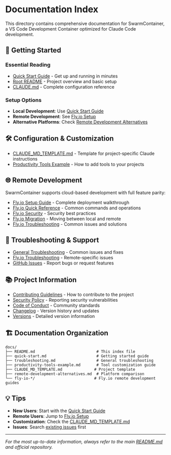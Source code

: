 # Documentation Index

This directory contains comprehensive documentation for SwarmContainer, a VS Code Development Container optimized for Claude Code development.

## 📖 Getting Started

### Essential Reading
- [Quick Start Guide](quick-start.md) - Get up and running in minutes
- [Root README](../README.md) - Project overview and basic setup
- [CLAUDE.md](../CLAUDE.md) - Complete configuration reference

### Setup Options
- **Local Development**: Use [Quick Start Guide](quick-start.md)
- **Remote Development**: See [Fly.io Setup](fly-io-setup.md)
- **Alternative Platforms**: Check [Remote Development Alternatives](remote-development-alternatives.md)

## 🛠️ Configuration & Customization

- [CLAUDE_MD_TEMPLATE.md](CLAUDE_MD_TEMPLATE.md) - Template for project-specific Claude instructions
- [Productivity Tools Example](productivity-tools-example.md) - How to add tools to your projects

## 🌐 Remote Development

SwarmContainer supports cloud-based development with full feature parity:

- [Fly.io Setup Guide](fly-io-setup.md) - Complete deployment walkthrough
- [Fly.io Quick Reference](fly-io-quick-reference.md) - Common commands and operations
- [Fly.io Security](fly-io-security.md) - Security best practices
- [Fly.io Migration](fly-io-migration.md) - Moving between local and remote
- [Fly.io Troubleshooting](fly-io-troubleshooting.md) - Common issues and solutions

## 🔧 Troubleshooting & Support

- [General Troubleshooting](troubleshooting.md) - Common issues and fixes
- [Fly.io Troubleshooting](fly-io-troubleshooting.md) - Remote-specific issues
- [GitHub Issues](https://github.com/dean0x/swarm-container/issues) - Report bugs or request features

## 📚 Project Information

- [Contributing Guidelines](../CONTRIBUTING.md) - How to contribute to the project
- [Security Policy](../SECURITY.md) - Reporting security vulnerabilities
- [Code of Conduct](../CODE_OF_CONDUCT.md) - Community standards
- [Changelog](../CHANGELOG.md) - Version history and updates
- [Versions](../VERSIONS.md) - Detailed version information

## 🏗️ Documentation Organization

```
docs/
├── README.md                           # This index file
├── quick-start.md                      # Getting started guide
├── troubleshooting.md                  # General troubleshooting
├── productivity-tools-example.md       # Tool customization guide
├── CLAUDE_MD_TEMPLATE.md              # Project template
├── remote-development-alternatives.md  # Platform comparison
└── fly-io-*/                          # Fly.io remote development guides
```

## 💡 Tips

- **New Users**: Start with the [Quick Start Guide](quick-start.md)
- **Remote Users**: Jump to [Fly.io Setup](fly-io-setup.md)  
- **Customization**: Check the [CLAUDE_MD_TEMPLATE.md](CLAUDE_MD_TEMPLATE.md)
- **Issues**: Search [existing issues](https://github.com/dean0x/swarm-container/issues) first

---

*For the most up-to-date information, always refer to the main [README.md](../README.md) and official repository.*